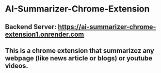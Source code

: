 # AI-Summarizer-Chrome-Extension
## Backend Server: https://ai-summarizer-chrome-extension1.onrender.com
## This is a chrome extension that summarizez any webpage (like news article or blogs) or youtube videos.

